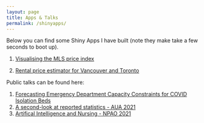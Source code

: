 ```yaml
---
layout: page
title: Apps & Talks
permalink: /shinyapps/
---
```


Below you can find some Shiny Apps I have built (note they make take a few seconds to boot up).

1. [Visualising the MLS price index](https://erikinwest.shinyapps.io/mls_hpi/)

2. [Rental price estimator for Vancouver and Toronto](https://erikinwest.shinyapps.io/cl_shiny/)

Public talks can be found here:

1. [Forecasting Emergency Department Capacity Constraints for COVID Isolation Beds](https://slideslive.com/38943508/forecasting-emergency-department-capacity-constraints-for-covid-isolation-beds)
2. [A second-look at reported statistics - AUA 2021](https://youtu.be/hfT0A1Mu1mg)
3. [Artifical Intelligence and Nursing - NPAO 2021](https://youtu.be/ZTiLwk3VO3s)
